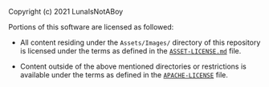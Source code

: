 Copyright (c) 2021 LunaIsNotABoy

Portions of this software are licensed as followed:

- All content residing under the `Assets/Images/` directory of this
repository is licensed under the terms as defined in the
[`ASSET-LICENSE.md`](ASSET-LICENSE.md) file.

- Content outside of the above mentioned directories or restrictions
is available under the terms as defined in the
[`APACHE-LICENSE`](APACHE-LICENSE) file.
